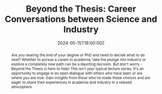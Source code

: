---
title: 'Beyond the Thesis: Career Conversations between Science and Industry'

event: Beyond the Thesis
# event_url: https://example.org

location: University of Stuttgart, Stuttgart
address:
  street: Pfaffenwaldring 45
  city: Stuttgart
  region: Baden-Wuerttemberg
  postcode: '70569'
  country: Germany

summary: At this event I am moderating a panel discussion with speakers from industry, academia and self-employment. We'll be covering topics such as different career paths and the according pros and cons as well as expert career advice on how to pursue your desired path.
abstract: Are you nearing the end of your degree or PhD and need to decide what to do next? Whether to pursue a career in academia, take the plunge into industry or explore a completely new path can be a daunting decision. But don't worry - Beyond the Thesis is here to help! This isn't your typical lecture series. It's an opportunity to engage in an open dialogue with others who have been or are where you are now. Gain insights from those who've made these choices and are eager to share their experiences in academia and industry in a relaxed atmosphere.

# Talk start and end times.
#   End time can optionally be hidden by prefixing the line with `#`.
date: '2024-05-15T18:00:00Z'
date_end: '2024-05-15T21:00:00Z'
all_day: false

# Schedule page publish date (NOT talk date).
publishDate: '2024-05-01T00:00:00Z'

authors: []
tags: []

# Is this a featured talk? (true/false)
featured: false

image:
  # caption: ''
  focal_point: Right
  caption: 'Picture by Max Kovalenko'
  preview_only: false

# links:
#   # - icon: twitters
#     # icon_pack: fab
#     # name: Follow
#     # url: https://twitter.com/georgecushen
#   url_code: ''
#   url_pdf: ''
#   url_slides: ''
#   url_video: ''
# 
# Markdown Slides (optional).
#   Associate this talk with Markdown slides.
#   Simply enter your slide deck's filename without extension.
#   E.g. `slides = "example-slides"` references `content/slides/example-slides.md`.
#   Otherwise, set `slides = ""`.
slides: ""

# Projects (optional).
#   Associate this post with one or more of your projects.
#   Simply enter your project's folder or file name without extension.
#   E.g. `projects = ["internal-project"]` references `content/project/deep-learning/index.md`.
#   Otherwise, set `projects = []`.
projects: 
  - []
---